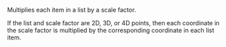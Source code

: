 Multiplies each item in a list by a scale factor.

If the list and scale factor are 2D, 3D, or 4D points, then each coordinate in the scale factor is multiplied by the corresponding coordinate in each list item.